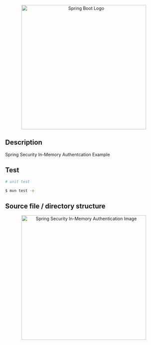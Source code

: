<p align="center">
  <a href="http://nestjs.com/" target="blank"><img src="https://i.imgur.com/Lxfk9IE.png" width="400" alt="Spring Boot Logo" /></a>
</p>

## Description

Spring Security In-Memory Authentcation Example

## Test

```bash
# unit test

$ mvn test -e
```
## Source file / directory structure

<p align="center">
  <a href="http://nestjs.com/" target="blank"><img src="https://i.imgur.com/Da2cvNI.png" width="400" alt="Spring Security In-Memory Authentication Image" /></a>
</p>